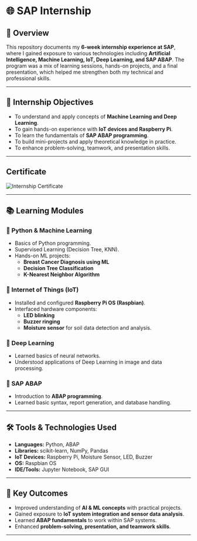 # 🌐 SAP Internship 

## 📌 Overview  
This repository documents my **6-week internship experience at SAP**, where I gained exposure to various technologies including **Artificial Intelligence, Machine Learning, IoT, Deep Learning, and SAP ABAP**. The program was a mix of learning sessions, hands-on projects, and a final presentation, which helped me strengthen both my technical and professional skills.  

---

## 🎯 Internship Objectives  
- To understand and apply concepts of **Machine Learning and Deep Learning**.  
- To gain hands-on experience with **IoT devices and Raspberry Pi**.  
- To learn the fundamentals of **SAP ABAP programming**.  
- To build mini-projects and apply theoretical knowledge in practice.  
- To enhance problem-solving, teamwork, and presentation skills.  

---
## Certificate

![Internship Certificate]()

---


## 📚 Learning Modules  

### 🔹 Python & Machine Learning  
- Basics of Python programming.  
- Supervised Learning (Decision Tree, KNN).  
- Hands-on ML projects:  
  - **Breast Cancer Diagnosis using ML**  
  - **Decision Tree Classification**  
  - **K-Nearest Neighbor Algorithm**  

### 🔹 Internet of Things (IoT)  
- Installed and configured **Raspberry Pi OS (Raspbian)**.  
- Interfaced hardware components:  
  - **LED blinking**  
  - **Buzzer ringing**  
  - **Moisture sensor** for soil data detection and analysis.  

### 🔹 Deep Learning  
- Learned basics of neural networks.  
- Understood applications of Deep Learning in image and data processing.  

### 🔹 SAP ABAP  
- Introduction to **ABAP programming**.  
- Learned basic syntax, report generation, and database handling.  

---

## 🛠️ Tools & Technologies Used  
- **Languages:** Python, ABAP  
- **Libraries:** scikit-learn, NumPy, Pandas  
- **IoT Devices:** Raspberry Pi, Moisture Sensor, LED, Buzzer  
- **OS:** Raspbian OS  
- **IDE/Tools:** Jupyter Notebook, SAP GUI  

---

## 📑 Key Outcomes  
- Improved understanding of **AI & ML concepts** with practical projects.  
- Gained exposure to **IoT system integration and sensor data analysis**.  
- Learned **ABAP fundamentals** to work within SAP systems.  
- Enhanced **problem-solving, presentation, and teamwork skills**.  

---




